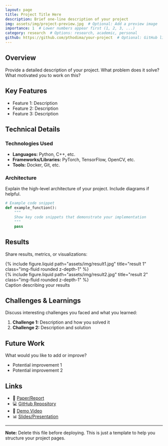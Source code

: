 ```yaml
---
layout: page
title: Project Title Here
description: Brief one-line description of your project
img: assets/img/project-preview.jpg  # Optional: Add a preview image
importance: 1  # Lower numbers appear first (1, 2, 3, ...)
category: research  # Options: research, academic, personal
github: https://github.com/pthodima/your-project  # Optional: GitHub link
---
```


## Overview

Provide a detailed description of your project. What problem does it solve? What motivated you to work on this?

## Key Features

- Feature 1: Description
- Feature 2: Description
- Feature 3: Description

## Technical Details

### Technologies Used
- **Languages:** Python, C++, etc.
- **Frameworks/Libraries:** PyTorch, TensorFlow, OpenCV, etc.
- **Tools:** Docker, Git, etc.

### Architecture

Explain the high-level architecture of your project. Include diagrams if helpful.

```python
# Example code snippet
def example_function():
    """
    Show key code snippets that demonstrate your implementation
    """
    pass
```

## Results

Share results, metrics, or visualizations:

<div class="row">
    <div class="col-sm mt-3 mt-md-0">
        {% include figure.liquid path="assets/img/result1.jpg" title="result 1" class="img-fluid rounded z-depth-1" %}
    </div>
    <div class="col-sm mt-3 mt-md-0">
        {% include figure.liquid path="assets/img/result2.jpg" title="result 2" class="img-fluid rounded z-depth-1" %}
    </div>
</div>
<div class="caption">
    Caption describing your results
</div>

## Challenges & Learnings

Discuss interesting challenges you faced and what you learned:

1. **Challenge 1:** Description and how you solved it
2. **Challenge 2:** Description and solution

## Future Work

What would you like to add or improve?

- Potential improvement 1
- Potential improvement 2

## Links

- 📄 [Paper/Report](link-if-applicable)
- 💻 [GitHub Repository](https://github.com/pthodima/your-project)
- 🎥 [Demo Video](link-if-applicable)
- 📊 [Slides/Presentation](link-if-applicable)

---

**Note:** Delete this file before deploying. This is just a template to help you structure your project pages.
